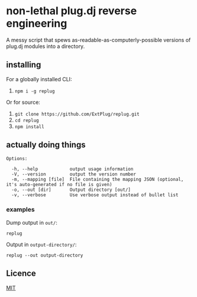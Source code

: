 # non-lethal plug.dj reverse engineering

A messy script that spews as-readable-as-computerly-possible versions of plug.dj
modules into a directory.

## installing

For a globally installed CLI:

1. `npm i -g replug`

Or for source:

1. `git clone https://github.com/ExtPlug/replug.git`
1. `cd replug`
1. `npm install`

## actually doing things

    Options:

      -h, --help            output usage information
      -V, --version         output the version number
      -m, --mapping [file]  File containing the mapping JSON (optional, it's auto-generated if no file is given)
      -o, --out [dir]       Output directory [out/]
      -v, --verbose         Use verbose output instead of bullet list

### examples

Dump output in `out/`:

```
replug
```

Output in `output-directory/`:

```
replug --out output-directory
```

## Licence

[MIT](./LICENSE)
